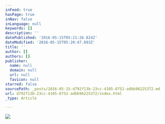 ```yaml
---
inFeed: true
hasPage: true
inNav: false
inLanguage: null
keywords: []
description: ''
datePublished: '2016-05-15T05:21:26.824Z'
dateModified: '2016-05-15T05:20:47.893Z'
title: ''
author: []
authors: []
publisher:
  name: null
  domain: null
  url: null
  favicon: null
starred: false
sourcePath: _posts/2016-05-15-d792f13b-23cc-4105-8752-adbb96225372.md
url: d792f13b-23cc-4105-8752-adbb96225372/index.html
_type: Article

---
```

![](https://the-grid-user-content.s3-us-west-2.amazonaws.com/0dc6d506-c6dd-4afc-b1bb-39d30333b412.png)